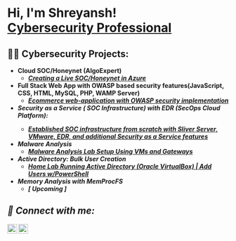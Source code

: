 <h1>Hi, I'm Shreyansh! <br/><a href="https://github.com/Shresoc"></a> <a href="https://www.linkedin.com/in/shreyanshsokey/">Cybersecurity Professional</a></h1>

<h2>👨‍💻 Cybersecurity Projects:</h2>

- <b>Cloud SOC/Honeynet (AlgoExpert)</b>
  - <b><i>[Creating a Live SOC/Honeynet in Azure](https://github.com/Shresoc/Azure-SOC-Honeynet)</b></i>
- <b>Full Stack Web App with OWASP based security features(JavaScript, CSS, HTML, MySQL, PHP, WAMP Server)</b>
  - <b><i>[Ecommerce web-application with OWASP security implementation](https://github.com/Shresoc/OWASP-E-Commerce-Website) <b><i>
- <b>Security as a Service ( SOC Infrastructure)  with EDR (SecOps Cloud Platform):
  - <b><i>[Established SOC infrastructure from scratch with Sliver Server,  VMware, EDR, and additional Security as a Service features](https://github.com/Shresoc/Security-as-a-Service) </b></i>
- <b>Malware Analysis</b>
  - <b><i>[Malware Analysis Lab Setup Using VMs and Gateways](https://github.com/Shresoc/Malware-Analysis-Lab-Setup)</b></i>
- <b> Active Directory: Bulk User Creation </b>
  - <b><i>[Home Lab Running Active Directory (Oracle VirtualBox) | Add Users w/PowerShell](https://github.com/Shresoc/Active-Directory-) </b></i>
- <b>Memory Analysis with MemProcFS</b>
  - <b><i>[ Upcoming ] </b></i> 



<h2> 🤳 Connect with me:</h2>


[<img align="left" alt="ShreyanshSokey | LinkedIn" width="22px" src="https://cdn.jsdelivr.net/npm/simple-icons@v3/icons/linkedin.svg" />][linkedin]
[<img align="left" alt="ShreyanshSokey | Instagram" width="22px" src="https://cdn.jsdelivr.net/npm/simple-icons@v3/icons/instagram.svg" />][instagram]

[instagram]: https://www.instagram.com/shreyanshsokey/
[linkedin]: https://linkedin.com/in/shreyanshsokey

<!--
**joshmadakor1/joshmadakor1** is a ✨ _special_ ✨ repository because its `README.md` (this file) appears on your GitHub profile.

Here are some ideas to get you started:

- 🔭 I’m currently working on ...
- 🌱 I’m currently learning ...
- 👯 I’m looking to collaborate on ...
- 🤔 I’m looking for help with ...
- 💬 Ask me about ...
- 📫 How to reach me: ...
- 😄 Pronouns: ...
- ⚡ Fun fact: ...
-->
